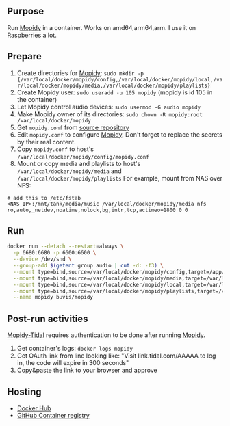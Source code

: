 ## Purpose

Run [Mopidy](https://docs.mopidy.com/en/latest/) in a container. Works on amd64,arm64,arm. I use it on Raspberries a lot.

## Prepare

1. Create directories for [Mopidy](https://docs.mopidy.com/en/latest/): `sudo mkdir -p {/var/local/docker/mopidy/config,/var/local/docker/mopidy/local,/var/local/docker/mopidy/media,/var/local/docker/mopidy/playlists}`
2. Create Mopidy user: `sudo useradd -u 105 mopidy` (mopidy is id 105 in the container)
3. Let Mopidy control audio devices: `sudo usermod -G audio mopidy`
4. Make Mopidy owner of its directories: `sudo chown -R mopidy:root /var/local/docker/mopidy`
5. Get `mopidy.conf` from [source repository](https://raw.githubusercontent.com/buvis/container-images/main/apps/mopidy/config/mopidy.conf)
6. Edit `mopidy.conf` to configure [Mopidy](https://docs.mopidy.com/en/latest/config/). Don't forget to replace the secrets by their real content.
7. Copy `mopidy.conf` to host's `/var/local/docker/mopidy/config/mopidy.conf`
8. Mount or copy media and playlists to host's `/var/local/docker/mopidy/media` and `/var/local/docker/mopidy/playlists`
  For example, mount from NAS over NFS:
  ```
  # add this to /etc/fstab
  <NAS_IP>:/mnt/tank/media/music /var/local/docker/mopidy/media nfs ro,auto,_netdev,noatime,nolock,bg,intr,tcp,actimeo=1800 0 0
  ```

## Run

``` bash
docker run --detach --restart=always \
  -p 6680:6680 -p 6600:6600 \
  --device /dev/snd \
  --group-add $(getent group audio | cut -d: -f3) \
  --mount type=bind,source=/var/local/docker/mopidy/config,target=/app/config,readonly \
  --mount type=bind,source=/var/local/docker/mopidy/media,target=/var/lib/mopidy/media,readonly \
  --mount type=bind,source=/var/local/docker/mopidy/local,target=/var/lib/mopidy/local \
  --mount type=bind,source=/var/local/docker/mopidy/playlists,target=/var/lib/mopidy/playlists \
  --name mopidy buvis/mopidy
```

## Post-run activities

[Mopidy-Tidal](https://pypi.org/project/Mopidy-Tidal/) requires authentication to be done after running [Mopidy](https://docs.mopidy.com/en/latest/).

1. Get container's logs: `docker logs mopidy`
2. Get OAuth link from line looking like: "Visit link.tidal.com/AAAAA to log in, the code will expire in 300 seconds"
3. Copy&paste the link to your browser and approve

## Hosting

- [Docker Hub](https://hub.docker.com/repository/docker/buvis/mopidy)
- [GitHub Container registry](https://ghcr.io/buvis/mopidy)

